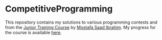 # CompetitiveProgramming
This repository contains my solutions to various programming contests and from the [Junior Training Course](https://docs.google.com/spreadsheets/d/1iJZWP2nS_OB3kCTjq8L6TrJJ4o-5lhxDOyTaocSYc-k/edit#gid=123190759) by [Mostafa Saad Ibrahim](https://github.com/mostafa-saad). My progress for the course is available [here](https://docs.google.com/spreadsheets/d/1KyNhjyKUuMsXS_dVmNnLXXbjBVg_c1RdSG945BhPZfk/).
